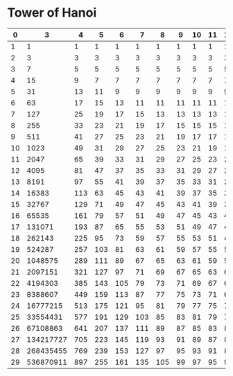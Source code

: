 Tower of Hanoi
====

0|3|4|5|6|7|8|9|10|11|12|13|14
-|-|-|-|-|-|-|-|-|-|-|-|-
1|1|1|1|1|1|1|1|1|1|1|1|1
2|3|3|3|3|3|3|3|3|3|3|3|3
3|7|5|5|5|5|5|5|5|5|5|5|5
4|15|9|7|7|7|7|7|7|7|7|7|7
5|31|13|11|9|9|9|9|9|9|9|9|9
6|63|17|15|13|11|11|11|11|11|11|11|11
7|127|25|19|17|15|13|13|13|13|13|13|13
8|255|33|23|21|19|17|15|15|15|15|15|15
9|511|41|27|25|23|21|19|17|17|17|17|17
10|1023|49|31|29|27|25|23|21|19|19|19|19
11|2047|65|39|33|31|29|27|25|23|21|21|21
12|4095|81|47|37|35|33|31|29|27|25|23|23
13|8191|97|55|41|39|37|35|33|31|29|27|25
14|16383|113|63|45|43|41|39|37|35|33|31|29
15|32767|129|71|49|47|45|43|41|39|37|35|33
16|65535|161|79|57|51|49|47|45|43|41|39|37
17|131071|193|87|65|55|53|51|49|47|45|43|41
18|262143|225|95|73|59|57|55|53|51|49|47|45
19|524287|257|103|81|63|61|59|57|55|53|51|49
20|1048575|289|111|89|67|65|63|61|59|57|55|53
21|2097151|321|127|97|71|69|67|65|63|61|59|57
22|4194303|385|143|105|79|73|71|69|67|65|63|61
23|8388607|449|159|113|87|77|75|73|71|69|67|65
24|16777215|513|175|121|95|81|79|77|75|73|71|69
25|33554431|577|191|129|103|85|83|81|79|77|75|73
26|67108863|641|207|137|111|89|87|85|83|81|79|77
27|134217727|705|223|145|119|93|91|89|87|85|83|81
28|268435455|769|239|153|127|97|95|93|91|89|87|85
29|536870911|897|255|161|135|105|99|97|95|93|91|89

